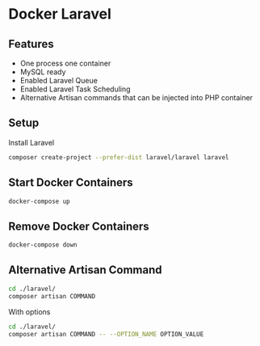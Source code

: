 # Docker Laravel

## Features

- One process one container
- MySQL ready
- Enabled Laravel Queue
- Enabled Laravel Task Scheduling
- Alternative Artisan commands that can be injected into PHP container

## Setup

Install Laravel

```sh
composer create-project --prefer-dist laravel/laravel laravel
```

## Start Docker Containers

```sh
docker-compose up
```

## Remove Docker Containers

```sh
docker-compose down
```

## Alternative Artisan Command

```sh
cd ./laravel/
composer artisan COMMAND
```

With options

```sh
cd ./laravel/
composer artisan COMMAND -- --OPTION_NAME OPTION_VALUE
```
